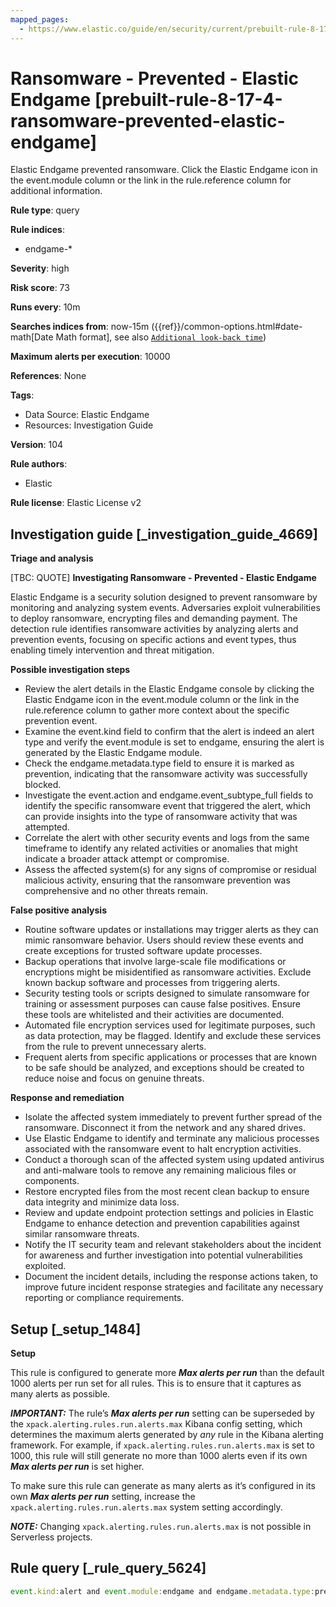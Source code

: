```yaml
---
mapped_pages:
  - https://www.elastic.co/guide/en/security/current/prebuilt-rule-8-17-4-ransomware-prevented-elastic-endgame.html
---
```


# Ransomware - Prevented - Elastic Endgame [prebuilt-rule-8-17-4-ransomware-prevented-elastic-endgame]

Elastic Endgame prevented ransomware. Click the Elastic Endgame icon in the event.module column or the link in the rule.reference column for additional information.

**Rule type**: query

**Rule indices**:

* endgame-*

**Severity**: high

**Risk score**: 73

**Runs every**: 10m

**Searches indices from**: now-15m ({{ref}}/common-options.html#date-math[Date Math format], see also [`Additional look-back time`](docs-content://solutions/security/detect-and-alert/create-detection-rule.md#rule-schedule))

**Maximum alerts per execution**: 10000

**References**: None

**Tags**:

* Data Source: Elastic Endgame
* Resources: Investigation Guide

**Version**: 104

**Rule authors**:

* Elastic

**Rule license**: Elastic License v2

## Investigation guide [_investigation_guide_4669]

**Triage and analysis**

[TBC: QUOTE]
**Investigating Ransomware - Prevented - Elastic Endgame**

Elastic Endgame is a security solution designed to prevent ransomware by monitoring and analyzing system events. Adversaries exploit vulnerabilities to deploy ransomware, encrypting files and demanding payment. The detection rule identifies ransomware activities by analyzing alerts and prevention events, focusing on specific actions and event types, thus enabling timely intervention and threat mitigation.

**Possible investigation steps**

* Review the alert details in the Elastic Endgame console by clicking the Elastic Endgame icon in the event.module column or the link in the rule.reference column to gather more context about the specific prevention event.
* Examine the event.kind field to confirm that the alert is indeed an alert type and verify the event.module is set to endgame, ensuring the alert is generated by the Elastic Endgame module.
* Check the endgame.metadata.type field to ensure it is marked as prevention, indicating that the ransomware activity was successfully blocked.
* Investigate the event.action and endgame.event_subtype_full fields to identify the specific ransomware event that triggered the alert, which can provide insights into the type of ransomware activity that was attempted.
* Correlate the alert with other security events and logs from the same timeframe to identify any related activities or anomalies that might indicate a broader attack attempt or compromise.
* Assess the affected system(s) for any signs of compromise or residual malicious activity, ensuring that the ransomware prevention was comprehensive and no other threats remain.

**False positive analysis**

* Routine software updates or installations may trigger alerts as they can mimic ransomware behavior. Users should review these events and create exceptions for trusted software update processes.
* Backup operations that involve large-scale file modifications or encryptions might be misidentified as ransomware activities. Exclude known backup software and processes from triggering alerts.
* Security testing tools or scripts designed to simulate ransomware for training or assessment purposes can cause false positives. Ensure these tools are whitelisted and their activities are documented.
* Automated file encryption services used for legitimate purposes, such as data protection, may be flagged. Identify and exclude these services from the rule to prevent unnecessary alerts.
* Frequent alerts from specific applications or processes that are known to be safe should be analyzed, and exceptions should be created to reduce noise and focus on genuine threats.

**Response and remediation**

* Isolate the affected system immediately to prevent further spread of the ransomware. Disconnect it from the network and any shared drives.
* Use Elastic Endgame to identify and terminate any malicious processes associated with the ransomware event to halt encryption activities.
* Conduct a thorough scan of the affected system using updated antivirus and anti-malware tools to remove any remaining malicious files or components.
* Restore encrypted files from the most recent clean backup to ensure data integrity and minimize data loss.
* Review and update endpoint protection settings and policies in Elastic Endgame to enhance detection and prevention capabilities against similar ransomware threats.
* Notify the IT security team and relevant stakeholders about the incident for awareness and further investigation into potential vulnerabilities exploited.
* Document the incident details, including the response actions taken, to improve future incident response strategies and facilitate any necessary reporting or compliance requirements.


## Setup [_setup_1484]

**Setup**

This rule is configured to generate more ***Max alerts per run*** than the default 1000 alerts per run set for all rules. This is to ensure that it captures as many alerts as possible.

***IMPORTANT:*** The rule’s ***Max alerts per run*** setting can be superseded by the `xpack.alerting.rules.run.alerts.max` Kibana config setting, which determines the maximum alerts generated by *any* rule in the Kibana alerting framework. For example, if `xpack.alerting.rules.run.alerts.max` is set to 1000, this rule will still generate no more than 1000 alerts even if its own ***Max alerts per run*** is set higher.

To make sure this rule can generate as many alerts as it’s configured in its own ***Max alerts per run*** setting, increase the `xpack.alerting.rules.run.alerts.max` system setting accordingly.

***NOTE:*** Changing `xpack.alerting.rules.run.alerts.max` is not possible in Serverless projects.


## Rule query [_rule_query_5624]

```js
event.kind:alert and event.module:endgame and endgame.metadata.type:prevention and (event.action:ransomware_event or endgame.event_subtype_full:ransomware_event)
```


